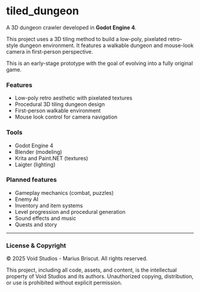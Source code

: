 # tiled_dungeon

A 3D dungeon crawler developed in **Godot Engine 4**.

This project uses a 3D tiling method to build a low-poly, pixelated retro-style dungeon environment. It features a walkable dungeon and mouse-look camera in first-person perspective.

This is an early-stage prototype with the goal of evolving into a fully original game.

### Features

- Low-poly retro aesthetic with pixelated textures  
- Procedural 3D tiling dungeon design  
- First-person walkable environment  
- Mouse look control for camera navigation  

### Tools

- Godot Engine 4  
- Blender (modeling)  
- Krita and Paint.NET (textures)  
- Laigter (lighting)  

### Planned features

- Gameplay mechanics (combat, puzzles)  
- Enemy AI  
- Inventory and item systems  
- Level progression and procedural generation  
- Sound effects and music
- Quests and story

---

### License & Copyright

© 2025 Void Studios - Marius Briscut. All rights reserved.

This project, including all code, assets, and content, is the intellectual property of Void Studios and its authors. Unauthorized copying, distribution, or use is prohibited without explicit permission.
